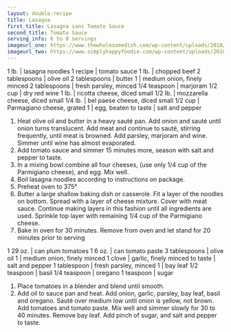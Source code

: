 ```yaml
---
layout: double-recipe
title: Lasagna
first_title: Lasagna sans Tomato Sauce
second_title: Tomato Sauce
serving_info: 6 to 8 servings
imageurl_one: https://www.thewholesomedish.com/wp-content/uploads/2018/07/Best-Lasagna-550.jpg
imageurl_two: https://www.simplyhappyfoodie.com/wp-content/uploads/2018/08/instant-pot-marinara-fresh-tomato-sauce-1-500x500.jpg
---
```

<!-- Ingredients -->

1 lb. | lasagna noodles
1 recipe | tomato sauce
1 lb. | chopped beef
2 tablespoons | olive oil
2 tablespoons | butter
1 | medium onion, finely minced
2 tablespoons | fresh parsley, minced
1/4 teaspoon | marjoram
1/2 cup | dry red wine
1 lb. | ricotta cheese, diced small
1/2 lb. | mozzarella cheese, diced small
1/4 lb. | bel paese cheese, diced small
1/2 cup | Parmagiano cheese, grated
1 | egg, beaten
to taste | salt and pepper

<!-- split -->
<!-- Steps -->

1. Heat olive oil and butter in a heavy sauté pan. Add onion and sauté until onion turns translucent. Add meat and continue to sauté, stirring frequently, until meat is browned. Add parsley, marjoram and wine. Simmer until wine has almost evaporated.
2. Add tomato sauce and simmer 15 minutes more, season with salt and pepper to taste.
3. In a mixing bowl combine all four cheeses, (use only 1/4 cup of the Parmigiano cheese), and egg. Mix well.
4. Boil lasagna noodles according to instructions on package.
5. Preheat oven to 375°
6. Butter a large shallow baking dish or casserole. Fit a layer of the noodles on bottom.  Spread with a layer of cheese mixture. Cover with meat sauce. Continue making layers in this fashion until all ingredients are used. Sprinkle top layer with remaining 1/4 cup of the Parmigiano cheese.
7. Bake in oven for 30 minutes. Remove from oven and let stand for 20 minutes prior to serving

<!-- recipe split -->
<!-- Ingredients -->

1 29 oz. | can plum tomatoes
1 6 oz. | can tomato paste
3 tablespoons | olive oil
1 | medium onion, finely minced
1 clove | garlic, finely minced
to taste | salt and pepper
1 tablespoon | fresh parsley, minced
1 | bay leaf
1/2 teaspoon | basil
1/4 teaspoon | oregano
1 teaspoon | sugar

<!-- split -->
<!-- Steps -->
1. Place tomatoes in a blender and blend until smooth.
2. Add oil to sauce pan and heat. Add onion, garlic, parsley, bay leaf, basil and oregano.  Sauté over medium low until onion is yellow, not brown. Add tomatoes and tomato paste. Mix well and simmer slowly for 30 to 40 minutes. Remove bay leaf. Add pinch of sugar, and salt and pepper to taste.
